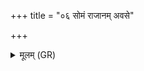 +++
title = "०६ सोमं राजानम् अवसे"

+++
<details><summary>मूलम् (GR)</summary>

सोमं राजानम् अवसे  
ऽग्निं गीर्भिर् हवामहे ।  
आदित्यं विष्णुं सूर्यं  
ब्रह्माणं च बृहस्पतिम् ॥
</details>